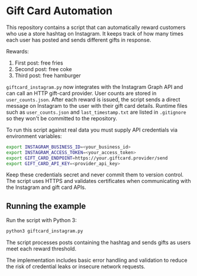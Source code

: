 # Gift Card Automation

This repository contains a script that can automatically reward customers who use a store hashtag on Instagram. It keeps track of how many times each user has posted and sends different gifts in response.

Rewards:
1. First post: free fries
2. Second post: free coke
3. Third post: free hamburger

`giftcard_instagram.py` now integrates with the Instagram Graph API and can call an HTTP gift-card provider. User counts are stored in `user_counts.json`.
After each reward is issued, the script sends a direct message on Instagram to the user with their gift card details. Runtime files such as `user_counts.json` and `last_timestamp.txt` are listed in `.gitignore` so they won't be committed to the repository.

To run this script against real data you must supply API credentials via environment variables:

```bash
export INSTAGRAM_BUSINESS_ID=<your_business_id>
export INSTAGRAM_ACCESS_TOKEN=<your_access_token>
export GIFT_CARD_ENDPOINT=https://your.giftcard.provider/send
export GIFT_CARD_API_KEY=<provider_api_key>
```

Keep these credentials secret and never commit them to version control. The
script uses HTTPS and validates certificates when communicating with the
Instagram and gift card APIs.

## Running the example

Run the script with Python 3:

```bash
python3 giftcard_instagram.py
```

The script processes posts containing the hashtag and sends gifts as users meet each reward threshold.

The implementation includes basic error handling and validation to reduce the
risk of credential leaks or insecure network requests.
